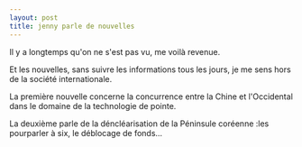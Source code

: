 ```yaml
---
layout: post
title: jenny parle de nouvelles
---
```


Il y a longtemps qu'on ne s'est pas vu, me voilà revenue.

Et les nouvelles, sans suivre les informations tous les jours, je me sens hors de la société internationale.

La première nouvelle concerne la concurrence entre la Chine et l'Occidental dans le domaine de la technologie de pointe.

La deuxième parle de la déncléarisation de la Péninsule coréenne :les pourparler à six, le déblocage de fonds…
